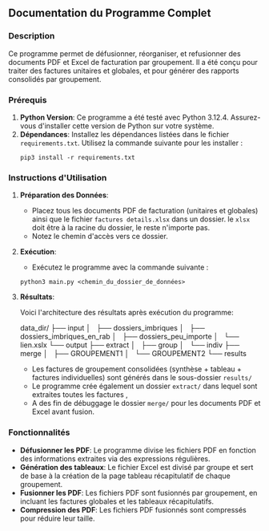 ## Documentation du Programme Complet

### Description
Ce programme permet de défusionner, réorganiser, et refusionner des documents PDF et Excel de facturation par groupement. Il a été conçu pour traiter des factures unitaires et globales, et pour générer des rapports consolidés par groupement.

### Prérequis
1. **Python Version**: Ce programme a été testé avec Python 3.12.4. Assurez-vous d'installer cette version de Python sur votre système.
2. **Dépendances**: Installez les dépendances listées dans le fichier `requirements.txt`. Utilisez la commande suivante pour les installer :
    ```
    pip3 install -r requirements.txt
    ```

### Instructions d'Utilisation
1. **Préparation des Données**:
    - Placez tous les documents PDF de facturation (unitaires et globales) ainsi que le fichier `factures details.xlsx` dans un dossier. le `xlsx` doit être à la racine du dossier, le reste n'importe pas.
    - Notez le chemin d'accès vers ce dossier.

2. **Exécution**:
    - Exécutez le programme avec la commande suivante :
    ```
    python3 main.py <chemin_du_dossier_de_données>
    ```

3. **Résultats**:

    Voici l'architecture des résultats après exécution du programme:

    data_dir/
    ├── input
    │   ├── dossiers_imbriques
    │   ├── dossiers_imbriques_en_rab
    │   ├── dossiers_peu_importe
    │   └── lien.xslx
    └── output
        ├── extract
        │   ├── group
        │   └── indiv
        ├── merge
        │   ├── GROUPEMENT1
        │   └── GROUPEMENT2
        └── results

    - Les factures de groupement consolidées (synthèse + tableau + factures individuelles) sont générés dans le sous-dossier `results/`
    - Le programme crée également un dossier `extract/` dans lequel sont extraites toutes les factures , 
    - A des fin de débuggage le dossier `merge/` pour les documents PDF et Excel avant fusion.

### Fonctionnalités
- **Défusionner les PDF**: Le programme divise les fichiers PDF en fonction des informations extraites via des expressions régulières.
- **Génération des tableaux**: Le fichier Excel est divisé par groupe et sert de base à la création de la page tableau récapitulatif de chaque groupement. 
- **Fusionner les PDF**: Les fichiers PDF sont fusionnés par groupement, en incluant les factures globales et les tableaux récapitulatifs.
- **Compression des PDF**: Les fichiers PDF fusionnés sont compressés pour réduire leur taille.

